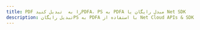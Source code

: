 ---title: PDF را به  تبدیل کنیدPDFA، PS به PDFA مبدل رایگان یا Net SDKdescription: تبدیل رایگانPS به PDFA با استفاده از Net Cloud APIs & SDK همچنین اسناد PDF را در Cloud ایجاد، ویرایش و رندر کنید.---